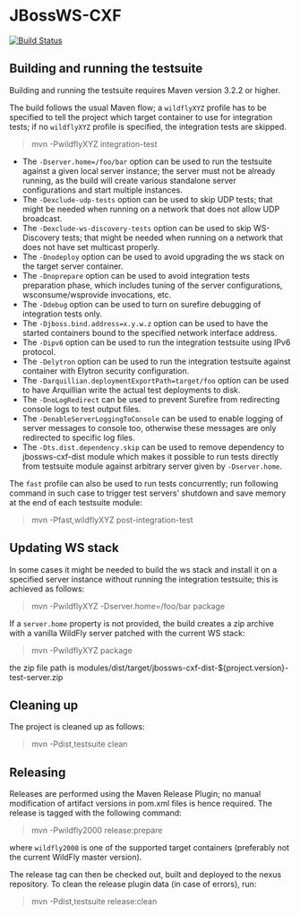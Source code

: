  # JBossWS-CXF
 
 [![Build Status](https://api.travis-ci.org/jbossws/jbossws-cxf.svg?branch=master)](https://api.travis-ci.org/jbossws/jbossws-cxf.svg?branch=master)
 
 Building and running the testsuite
------------------------------------

Building and running the testsuite requires Maven version 3.2.2 or higher.

The build follows the usual Maven flow; a `wildflyXYZ` profile has to be specified to tell the project which target container to use for integration tests; if no `wildflyXYZ` profile is specified, the integration tests are skipped.

> mvn -PwildflyXYZ integration-test

* The `-Dserver.home=/foo/bar` option can be used to run the testsuite against a given local server instance; the server must not be already running, as the build will create various standalone server configurations and start multiple instances.
* The `-Dexclude-udp-tests` option can be used to skip UDP tests; that might be needed when running on a network that does not allow UDP broadcast.
* The `-Dexclude-ws-discovery-tests` option can be used to skip WS-Discovery tests; that might be needed when running on a network that does not have set multicast properly.
* The `-Dnodeploy` option can be used to avoid upgrading the ws stack on the target server container.
* The `-Dnoprepare` option can be used to avoid integration tests preparation phase, which includes tuning of the server configurations, wsconsume/wsprovide invocations, etc.
* The `-Ddebug` option can be used to turn on surefire debugging of integration tests only.
* The `-Djboss.bind.address=x.y.w.z` option can be used to have the started containers bound to the specified network interface address.
* The `-Dipv6` option can be used to run the integration testsuite using IPv6 protocol.
* The `-Delytron` option can be used to run the integration testsuite against container with Elytron security configuration.
* The `-Darquillian.deploymentExportPath=target/foo` option can be used to have Arquillian write the actual test deployments to disk.
* The `-DnoLogRedirect` can be used to prevent Surefire from redirecting console logs to test output files.
* The `-DenableServerLoggingToConsole` can be used to enable logging of server messages to console too, otherwise these messages are only redirected to specific log files.
* The `-Dts.dist.dependency.skip` can be used to remove dependency to jbossws-cxf-dist module which makes it possible to run tests directly from testsuite module against arbitrary server given by `-Dserver.home`.

The `fast` profile can also be used to run tests concurrently; run following command in such case to trigger test servers' shutdown and save memory at the end of each testsuite module:

> mvn -Pfast,wildflyXYZ post-integration-test


 Updating WS stack
-------------------

In some cases it might be needed to build the ws stack and install it on a specified server instance without running the integration testsuite; this is achieved as follows:

> mvn -PwildflyXYZ -Dserver.home=/foo/bar package

If a `server.home` property is not provided, the build creates a zip archive with a vanilla WildFly server patched with the current WS stack:

> mvn -PwildflyXYZ package

the zip file path is modules/dist/target/jbossws-cxf-dist-${project.version}-test-server.zip


 Cleaning up
-------------

The project is cleaned up as follows:

> mvn -Pdist,testsuite clean


 Releasing
-----------

Releases are performed using the Maven Release Plugin; no manual modification of artifact versions in pom.xml files is hence required. The release is tagged with the following command:

> mvn -Pwildfly2000 release:prepare

where `wildfly2000` is one of the supported target containers (preferably not the current WildFly master version).

The release tag can then be checked out, built and deployed to the nexus repository.
To clean the release plugin data (in case of errors), run:

> mvn -Pdist,testsuite release:clean

